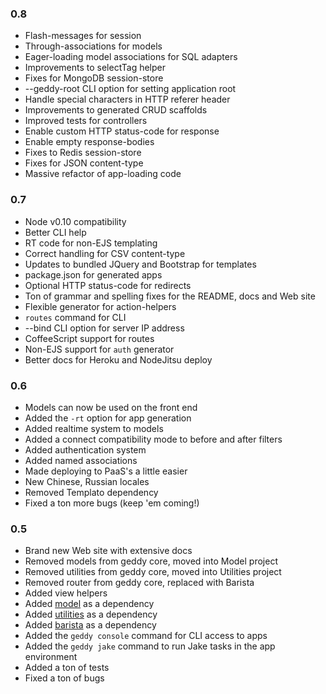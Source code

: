 ### 0.8
+ Flash-messages for session
+ Through-associations for models
+ Eager-loading model associations for SQL adapters
+ Improvements to selectTag helper
+ Fixes for MongoDB session-store
+ --geddy-root CLI option for setting application root
+ Handle special characters in HTTP referer header
+ Improvements to generated CRUD scaffolds
+ Improved tests for controllers
+ Enable custom HTTP status-code for response
+ Enable empty response-bodies
+ Fixes to Redis session-store
+ Fixes for JSON content-type
+ Massive refactor of app-loading code

### 0.7
+ Node v0.10 compatibility
+ Better CLI help
+ RT code for non-EJS templating
+ Correct handling for CSV content-type
+ Updates to bundled JQuery and Bootstrap for templates
+ package.json for generated apps
+ Optional HTTP status-code for redirects
+ Ton of grammar and spelling fixes for the README, docs and Web site
+ Flexible generator for action-helpers
+ `routes` command for CLI
+ --bind CLI option for server IP address
+ CoffeeScript support for routes
+ Non-EJS support for `auth` generator
+ Better docs for Heroku and NodeJitsu deploy

### 0.6
+ Models can now be used on the front end
+ Added the `-rt` option for app generation
+ Added realtime system to models
+ Added a connect compatibility mode to before and after filters
+ Added authentication system
+ Added named associations
+ Made deploying to PaaS's a little easier
+ New Chinese, Russian locales
+ Removed Templato dependency
+ Fixed a ton more bugs (keep 'em coming!)

### 0.5
+ Brand new Web site with extensive docs
+ Removed models from geddy core, moved into Model project
+ Removed utilities from geddy core, moved into Utilities project
+ Removed router from geddy core, replaced with Barista
+ Added view helpers
+ Added [model](https://github.com/mde/model) as a dependency
+ Added [utilities](https://github.com/mde/utilities) as a dependency
+ Added [barista](https://github.com/kieran/barista) as a dependency
+ Added the `geddy console` command for CLI access to apps
+ Added the `geddy jake` command to run Jake tasks in the app environment
+ Added a ton of tests
+ Fixed a ton of bugs
